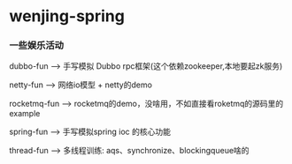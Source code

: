 # wenjing-spring

### 一些娱乐活动

dubbo-fun --> 手写模拟 Dubbo rpc框架(这个依赖zookeeper,本地要起zk服务)

netty-fun --> 网络io模型 + netty的demo

rocketmq-fun --> rocketmq的demo，没啥用，不如直接看roketmq的源码里的example

spring-fun --> 手写模拟spring ioc 的核心功能

thread-fun --> 多线程训练: aqs、synchronize、blockingqueue啥的


